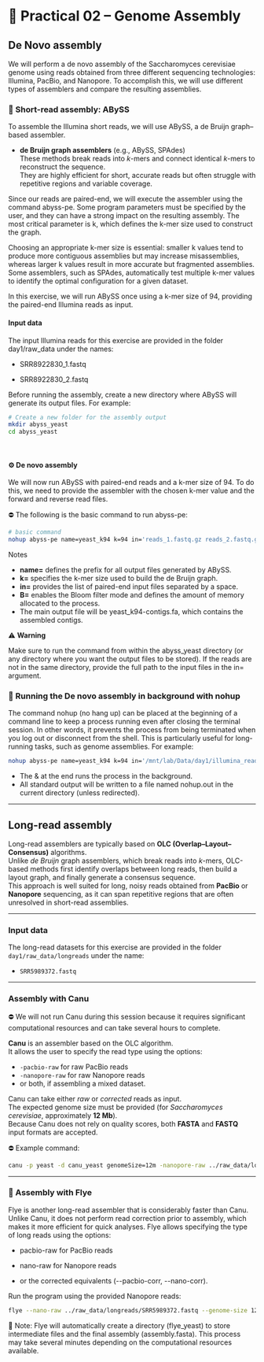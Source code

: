 
# 🧮 Practical 02 – Genome Assembly

## De Novo assembly
We will perform a de novo assembly of the Saccharomyces cerevisiae genome using reads obtained from three different sequencing technologies: Illumina, PacBio, and Nanopore.
To accomplish this, we will use different types of assemblers and compare the resulting assemblies.

### 🧠 Short-read assembly: ABySS
To assemble the Illumina short reads, we will use ABySS, a de Bruijn graph–based assembler.

- **de Bruijn graph assemblers** (e.g., ABySS, SPAdes)  
  These methods break reads into *k*-mers and connect identical *k*-mers to reconstruct the sequence.  
  They are highly efficient for short, accurate reads but often struggle with repetitive regions and variable coverage.

Since our reads are paired-end, we will execute the assembler using the command abyss-pe.
Some program parameters must be specified by the user, and they can have a strong impact on the resulting assembly. The most critical parameter is k, which defines the k-mer size used to construct the graph.

Choosing an appropriate k-mer size is essential: smaller k values tend to produce more contiguous assemblies but may increase misassemblies, whereas larger k values result in more accurate but fragmented assemblies.
Some assemblers, such as SPAdes, automatically test multiple k-mer values to identify the optimal configuration for a given dataset.

In this exercise, we will run ABySS once using a k-mer size of 94, providing the paired-end Illumina reads as input.

#### Input data

The input Illumina reads for this exercise are provided in the folder day1/raw_data under the names:

* SRR8922830_1.fastq

* SRR8922830_2.fastq

Before running the assembly, create a new directory where ABySS will generate its output files.
For example:
```bash
# Create a new folder for the assembly output
mkdir abyss_yeast
cd abyss_yeast
```
&nbsp;

#### ⚙️ De novo assembly
We will now run ABySS with paired-end reads and a k-mer size of 94.
To do this, we need to provide the assembler with the chosen k-mer value and the forward and reverse read files.

⛔ The following is the basic command to run abyss-pe:

```bash
# basic command
nohup abyss-pe name=yeast_k94 k=94 in='reads_1.fastq.gz reads_2.fastq.gz'  B=10G

```
Notes

- **name=** defines the prefix for all output files generated by ABySS.
- **k=** specifies the k-mer size used to build the de Bruijn graph.
- **in=** provides the list of paired-end input files separated by a space.
- **B=** enables the Bloom filter mode and defines the amount of memory allocated to the process.
- The main output file will be yeast_k94-contigs.fa, which contains the assembled contigs.

⚠️ **Warning**

Make sure to run the command from within the abyss_yeast directory (or any directory where you want the output files to be stored).
If the reads are not in the same directory, provide the full path to the input files in the in= argument.

### 🚀 Running the De novo assembly in background with nohup

The command nohup (no hang up) can be placed at the beginning of a command line to keep a process running even after closing the terminal session.
In other words, it prevents the process from being terminated when you log out or disconnect from the shell.
This is particularly useful for long-running tasks, such as genome assemblies.
For example:
```bash
nohup abyss-pe name=yeast_k94 k=94 in='/mnt/lab/Data/day1/illumina_reads/SRR8922830_1.fastq /mnt/lab/Data/day1/illumina_reads/SRR8922830_2.fastq' B=10G &

```

* The & at the end runs the process in the background.
* All standard output will be written to a file named nohup.out in the current directory (unless redirected).


---

## Long-read assembly


Long-read assemblers are typically based on **OLC (Overlap–Layout–Consensus)** algorithms.  
Unlike *de Bruijn* graph assemblers, which break reads into *k*-mers, OLC-based methods first identify overlaps between long reads, then build a layout graph, and finally generate a consensus sequence.  
This approach is well suited for long, noisy reads obtained from **PacBio** or **Nanopore** sequencing, as it can span repetitive regions that are often unresolved in short-read assemblies.

---

### Input data

The long-read datasets for this exercise are provided in the folder `day1/raw_data/longreads` under the name:

- `SRR5989372.fastq`

---

### Assembly with Canu

⛔  We will not run Canu during this session because it requires significant computational resources and can take several hours to complete.



**Canu** is an assembler based on the OLC algorithm.  
It allows the user to specify the read type using the options:

- `-pacbio-raw` for raw PacBio reads  
- `-nanopore-raw` for raw Nanopore reads  
- or both, if assembling a mixed dataset.

Canu can take either *raw* or *corrected* reads as input.  
The expected genome size must be provided (for *Saccharomyces cerevisiae*, approximately **12 Mb**).  
Because Canu does not rely on quality scores, both **FASTA** and **FASTQ** input formats are accepted.

⛔ Example command:

```bash
canu -p yeast -d canu_yeast genomeSize=12m -nanopore-raw ../raw_data/longreads/SRR5989372.fastq
```
---

### 🚀 Assembly with Flye

Flye is another long-read assembler that is considerably faster than Canu.
Unlike Canu, it does not perform read correction prior to assembly, which makes it more efficient for quick analyses.
Flye allows specifying the type of long reads using the options:

* pacbio-raw for PacBio reads

* nano-raw for Nanopore reads

* or the corrected equivalents (--pacbio-corr, --nano-corr).

Run the program using the provided Nanopore reads:

```bash
flye --nano-raw ../raw_data/longreads/SRR5989372.fastq --genome-size 12m --out-dir flye_yeast
```
📌 Note: Flye will automatically create a directory (flye_yeast) to store intermediate files and the final assembly (assembly.fasta).
This process may take several minutes depending on the computational resources available.


